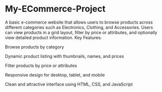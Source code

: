 # My-ECommerce-Project
A basic e-commerce website that allows users to browse products across different categories such as Electronics, Clothing, and Accessories. Users can view products in a grid layout, filter by price or attributes, and optionally view detailed product information.
Key Features:

Browse products by category

Dynamic product listing with thumbnails, names, and prices

Filter products by price or attributes

Responsive design for desktop, tablet, and mobile

Clean and attractive interface using HTML, CSS, and JavaScript
